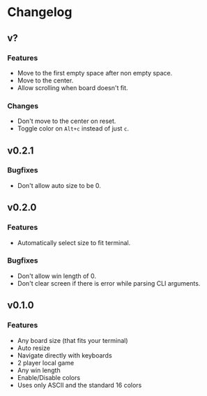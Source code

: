 # Changelog

## v?

### Features
- Move to the first empty space after non empty space.
- Move to the center.
- Allow scrolling when board doesn't fit.

### Changes
- Don't move to the center on reset.
- Toggle color on `Alt+c` instead of just `c`.

## v0.2.1

### Bugfixes
- Don't allow auto size to be 0.

## v0.2.0

### Features
- Automatically select size to fit terminal.

### Bugfixes
- Don't allow win length of 0.
- Don't clear screen if there is error while parsing CLI arguments.

## v0.1.0

### Features
- Any board size (that fits your terminal)
- Auto resize
- Navigate directly with keyboards
- 2 player local game
- Any win length
- Enable/Disable colors
- Uses only ASCII and the standard 16 colors
